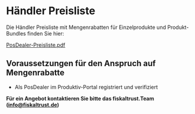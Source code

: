 # Händler Preisliste

Die Händler Preisliste mit Mengenrabatten für Einzelprodukte und Produkt-Bundles finden Sie hier:

 [PosDealer-Preisliste.pdf](media/PosDealer-Preisliste.pdf)

## Voraussetzungen für den Anspruch auf Mengenrabatte

- Als PosDealer im Produktiv-Portal registriert und verifiziert

**Für ein Angebot kontaktieren Sie bitte das fiskaltrust.Team (info@fiskaltrust.de)**